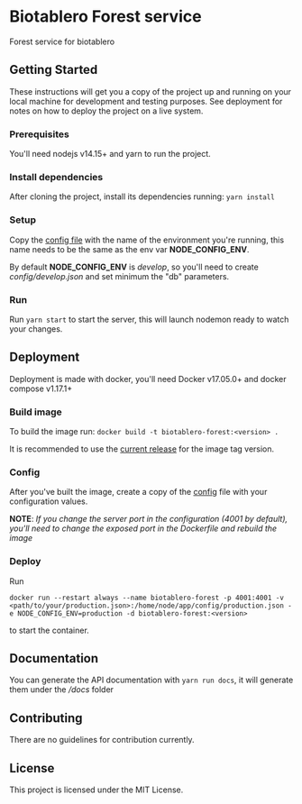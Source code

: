 # Biotablero Forest service
Forest service for biotablero

## Getting Started
These instructions will get you a copy of the project up and running on your local machine for development and testing purposes. See deployment for notes on how to deploy the project on a live system.

### Prerequisites
You'll need nodejs v14.15+ and yarn to run the project.

### Install dependencies
After cloning the project, install its dependencies running: `yarn install`

### Setup
Copy the [config file](config/default.json) with the name of the environment you're running, this name needs to be the same as the env var **NODE_CONFIG_ENV**.

By default **NODE_CONFIG_ENV** is *develop*, so you'll need to create *config/develop.json* and set minimum the "db" parameters.

### Run
Run `yarn start` to start the server, this will launch nodemon ready to watch your changes.

## Deployment

Deployment is made with docker, you'll need Docker v17.05.0+ and docker compose v1.17.1+

### Build image

To build the image run: `docker build -t biotablero-forest:<version> .`

It is recommended to use the [current release](https://github.com/PEM-Humboldt/biotablero-backend/releases) for the image tag version.

### Config

After you've built the image, create a copy of the [config](config/default.json) file with your configuration values.

**NOTE**: *If you change the server port in the configuration (4001 by default), you'll need to change the exposed port in the Dockerfile and rebuild the image*

### Deploy

Run
```
docker run --restart always --name biotablero-forest -p 4001:4001 -v <path/to/your/production.json>:/home/node/app/config/production.json -e NODE_CONFIG_ENV=production -d biotablero-forest:<version>
```

to start the container.

## Documentation
You can generate the API documentation with `yarn run docs`, it will generate them under the */docs* folder

## Contributing

There are no guidelines for contribution currently.

## License
This project is licensed under the MIT License.


